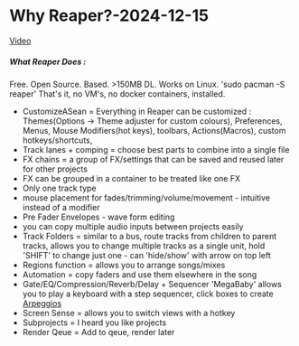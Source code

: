 # Why Reaper?-2024-12-15
[Video](https://www.youtube.com/watch?v=PJrN23efnbw&ab_channel=REAPERMania)
##### What Reaper Does :
Free. Open Source. Based. >150MB DL. Works on Linux.
'sudo pacman -S reaper' That's it, no VM's, no docker containers, installed.
- CustomizeASean = Everything in Reaper can be customized : Themes(Options -> Theme adjuster for custom colours), Preferences, Menus, Mouse Modifiers(hot keys), toolbars, Actions(Macros), custom hotkeys/shortcuts, 
- Track lanes + comping = choose best parts to combine into a single file
- FX chains = a group of FX/settings that can be saved and reused later for other projects
- FX can be grouped in a container to be treated like one FX
- Only one track type 
- mouse placement for fades/trimming/volume/movement - intuitive instead of a modifier
- Pre Fader Envelopes - wave form editing
- you can copy multiple audio inputs between projects easily
- Track Folders = similar to a bus, route tracks from children to parent tracks, allows you to change multiple tracks as a single unit, hold 'SHIFT' to change just one - can 'hide/show' with arrow on top left
- Regions function = allows you to arrange songs/mixes
- Automation = copy faders and use them elsewhere in the song
- Gate/EQ/Compression/Reverb/Delay + Sequencer 'MegaBaby' allows you to play a keyboard with a step sequencer, click boxes to create [Arpeggios](https://en.wikipedia.org/wiki/Arpeggio)
- Screen Sense = allows you to switch views with a hotkey
- Subprojects = I heard you like projects
- Render Qeue = Add to qeue, render later

# 